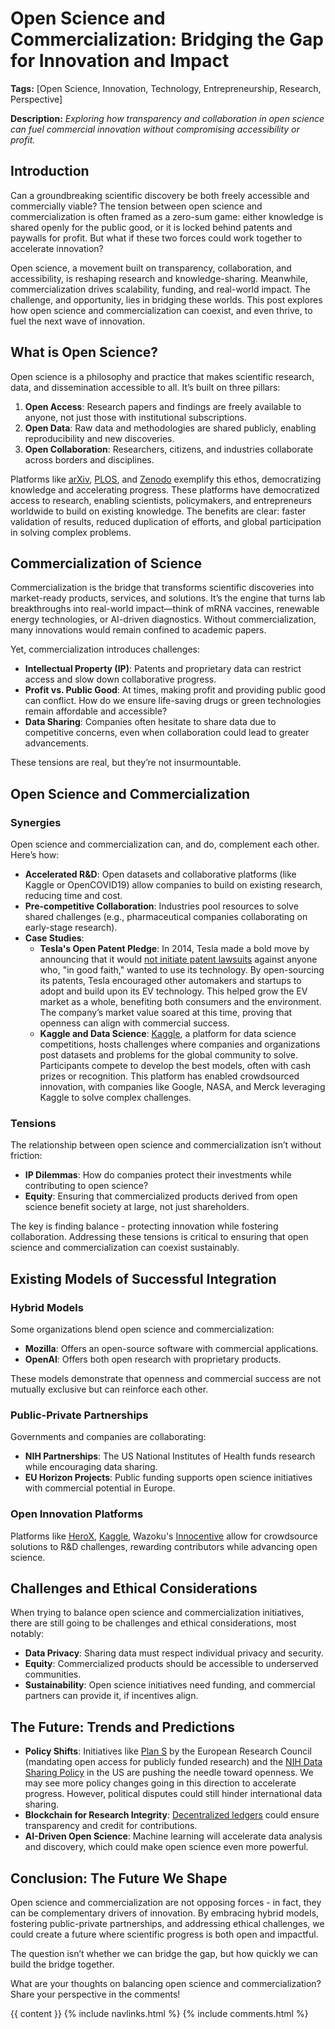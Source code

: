 # Open Science and Commercialization: Bridging the Gap for Innovation and Impact
**Tags:** [Open Science, Innovation, Technology, Entrepreneurship, Research, Perspective]

**Description:** *Exploring how transparency and collaboration in open science can fuel commercial innovation without compromising accessibility or profit.*

## Introduction

Can a groundbreaking scientific discovery be both freely accessible and commercially viable? The tension between open science and commercialization is often framed as a zero-sum game: either knowledge is shared openly for the public good, or it is locked behind patents and paywalls for profit. But what if these two forces could work together to accelerate innovation?

Open science, a movement built on transparency, collaboration, and accessibility, is reshaping research and knowledge-sharing. Meanwhile, commercialization drives scalability, funding, and real-world impact. The challenge, and opportunity, lies in bridging these worlds. This post explores how open science and commercialization can coexist, and even thrive, to fuel the next wave of innovation.

## What is Open Science?

Open science is a philosophy and practice that makes scientific research, data, and dissemination accessible to all. It’s built on three pillars:

1. **Open Access**: Research papers and findings are freely available to anyone, not just those with institutional subscriptions.
2. **Open Data**: Raw data and methodologies are shared publicly, enabling reproducibility and new discoveries.
3. **Open Collaboration**: Researchers, citizens, and industries collaborate across borders and disciplines.

Platforms like [arXiv](https://arxiv.org/), [PLOS](https://plos.org/), and [Zenodo](https://zenodo.org/) exemplify this ethos, democratizing knowledge and accelerating progress. These platforms have democratized access to research, enabling scientists, policymakers, and entrepreneurs worldwide to build on existing knowledge. The benefits are clear: faster validation of results, reduced duplication of efforts, and global participation in solving complex problems. 

## Commercialization of Science 

Commercialization is the bridge that transforms scientific discoveries into market-ready products, services, and solutions. It’s the engine that turns lab breakthroughs into real-world impact—think of mRNA vaccines, renewable energy technologies, or AI-driven diagnostics. Without commercialization, many innovations would remain confined to academic papers.

Yet, commercialization introduces challenges:

- **Intellectual Property (IP)**: Patents and proprietary data can restrict access and slow down collaborative progress.
- **Profit vs. Public Good**: At times, making profit and providing public good can conflict. How do we ensure life-saving drugs or green technologies remain affordable and accessible?
- **Data Sharing**: Companies often hesitate to share data due to competitive concerns, even when collaboration could lead to greater advancements.

These tensions are real, but they’re not insurmountable.

## Open Science and Commercialization

### Synergies
Open science and commercialization can, and do, complement each other. Here’s how:

- **Accelerated R&D**: Open datasets and collaborative platforms (like Kaggle or OpenCOVID19) allow companies to build on existing research, reducing time and cost.
- **Pre-competitive Collaboration**: Industries pool resources to solve shared challenges (e.g., pharmaceutical companies collaborating on early-stage research).
- **Case Studies**:
    - **Tesla's Open Patent Pledge**: In 2014, Tesla made a bold move by announcing that it would [not initiate patent lawsuits](https://www.tesla.com/en_ca/legal/additional-resources) against anyone who, "in good faith," wanted to use its technology. By open-sourcing its patents, Tesla encouraged other automakers and startups to adopt and build upon its EV technology. This helped grow the EV market as a whole, benefiting both consumers and the environment. The company’s market value soared at this time, proving that openness can align with commercial success.
    - **Kaggle and Data Science**: [Kaggle](https://www.kaggle.com/), a platform for data science competitions, hosts challenges where companies and organizations post datasets and problems for the global community to solve. Participants compete to develop the best models, often with cash prizes or recognition. This platform has enabled crowdsourced innovation, with companies like Google, NASA, and Merck leveraging Kaggle to solve complex challenges.

### Tensions

The relationship between open science and commercialization isn’t without friction:

- **IP Dilemmas**: How do companies protect their investments while contributing to open science?
- **Equity**: Ensuring that commercialized products derived from open science benefit society at large, not just shareholders.

The key is finding balance - protecting innovation while fostering collaboration. Addressing these tensions is critical to ensuring that open science and commercialization can coexist sustainably.

## Existing Models of Successful Integration

### Hybrid Models

Some organizations blend open science and commercialization:

- **Mozilla**: Offers an open-source software with commercial applications.
- **OpenAI**: Offers both open research with proprietary products.

These models demonstrate that openness and commercial success are not mutually exclusive but can reinforce each other.

### Public-Private Partnerships

Governments and companies are collaborating:

- **NIH Partnerships**: The US National Institutes of Health funds research while encouraging data sharing.
- **EU Horizon Projects**: Public funding supports open science initiatives with commercial potential in Europe.

### Open Innovation Platforms

Platforms like [HeroX](https://www.herox.com/), [Kaggle](https://www.kaggle.com/competitions), Wazoku's [Innocentive](https://www.wazoku.com/innocentive/) allow for crowdsource solutions to R&D challenges, rewarding contributors while advancing open science.

## Challenges and Ethical Considerations

When trying to balance open science and commercialization initiatives, there are still going to be challenges and ethical considerations, most notably:

- **Data Privacy**: Sharing data must respect individual privacy and security.
- **Equity**: Commercialized products should be accessible to underserved communities.
- **Sustainability**: Open science initiatives need funding, and commercial partners can provide it, if incentives align.

## The Future: Trends and Predictions

- **Policy Shifts**: Initiatives like [Plan S](https://www.coalition-s.org/) by the European Research Council (mandating open access for publicly funded research) and the [NIH Data Sharing Policy](https://grants.nih.gov/policy-and-compliance/policy-topics/sharing-policies/dms) in the US are pushing the needle toward openness. We may see more policy changes going in this direction to accelerate progress. However, political disputes could still hinder international data sharing.
- **Blockchain for Research Integrity**: [Decentralized ledgers](https://ntrs.nasa.gov/api/citations/20230009029/downloads/IGARSS_Blockchain.pdf) could ensure transparency and credit for contributions.
- **AI-Driven Open Science**: Machine learning will accelerate data analysis and discovery, which could make open science even more powerful.

## Conclusion: The Future We Shape

Open science and commercialization are not opposing forces - in fact, they can be complementary drivers of innovation. By embracing hybrid models, fostering public-private partnerships, and addressing ethical challenges, we could create a future where scientific progress is both open and impactful.

The question isn’t whether we can bridge the gap, but how quickly we can build the bridge together.

What are your thoughts on balancing open science and commercialization? Share your perspective in the comments!


  <div class="post-content e-content" itemprop="articleBody">
    {{ content }}
    {% include navlinks.html %}
    {% include comments.html %}
  </div>